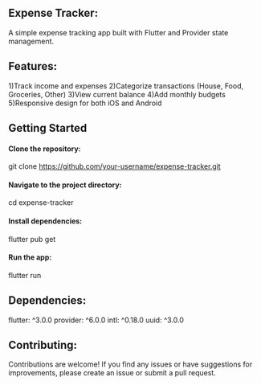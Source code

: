 ## Expense Tracker:

A simple expense tracking app built with Flutter and Provider state management.

## Features:


1)Track income and expenses
2)Categorize transactions (House, Food, Groceries, Other)
3)View current balance
4)Add monthly budgets
5)Responsive design for both iOS and Android


## Getting Started

#### Clone the repository:
git clone https://github.com/your-username/expense-tracker.git

#### Navigate to the project directory:
cd expense-tracker

#### Install dependencies:
flutter pub get

#### Run the app:
flutter run

## Dependencies:

flutter: ^3.0.0
provider: ^6.0.0
intl: ^0.18.0
uuid: ^3.0.0


## Contributing:
Contributions are welcome! If you find any issues or have suggestions for improvements, please create an issue or submit a pull request.

